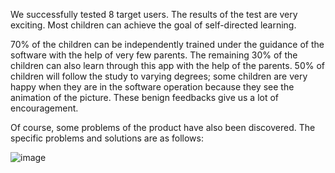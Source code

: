 We successfully tested 8 target users. The results of the test are very exciting. Most children can achieve the goal of self-directed learning.

70% of the children can be independently trained under the guidance of the software with the help of very few parents. The remaining 30% of the children can also learn through this app with the help of the parents. 50% of children will follow the study to varying degrees; some children are very happy when they are in the software operation because they see the animation of the picture. These benign feedbacks give us a lot of encouragement.

Of course, some problems of the product have also been discovered. The specific problems and solutions are as follows:

![image](https://github.com/xiaoyudi-China/xiaoyudi_iOS/blob/master/images/user_test_report(A_version).png)
